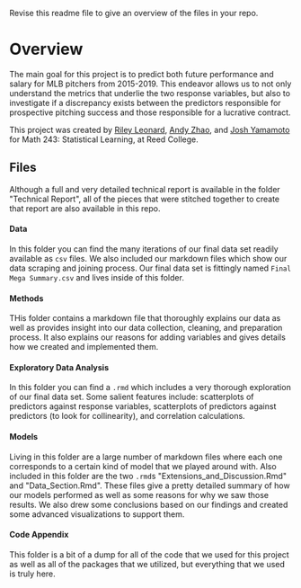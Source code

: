 Revise this readme file to give an overview of the files in your repo.

# Overview

The main goal for this project is to predict both future performance and salary for MLB pitchers from 2015-2019. This endeavor allows us to not only understand the metrics that underlie the two response variables, but also to investigate if a discrepancy exists between the predictors responsible for prospective pitching success and those responsible for a lucrative contract. 

This project was created by [Riley Leonard](https://github.com/rileyleonard99), [Andy Zhao](https://github.com/andjzhao), and [Josh Yamamoto](https://github.com/joshyam-k) for Math 243: Statistical Learning, at Reed College.

## Files

Although a full and very detailed technical report is available in the folder "Technical Report", all of the pieces that were stitched together to create that report are also available in this repo.

#### Data

In this folder you can find the many iterations of our final data set readily available as `csv` files. We also included our markdown files which show our data scraping and joining process. Our final data set is fittingly named `Final Mega Summary.csv` and lives inside of this folder.

#### Methods

THis folder contains a markdown file that thoroughly explains our data as well as provides insight into our data collection, cleaning, and preparation process. It also explains our reasons for adding variables and gives details how we created and implemented them.

#### Exploratory Data Analysis

In this folder you can find a `.rmd` which includes a very thorough exploration of our final data set. Some salient features include: scatterplots of predictors against response variables, scatterplots of predictors against predictors (to look for collinearity), and correlation calculations.

#### Models

Living in this folder are a large number of markdown files where each one corresponds to a certain kind of model that we played around with. Also included in this folder are the two `.rmd`s "Extensions_and_Discussion.Rmd" and "Data_Section.Rmd". These files give a pretty detailed summary of how our models performed as well as some reasons for why we saw those results. We also drew some conclusions based on our findings and created some advanced visualizations to support them.

#### Code Appendix

This folder is a bit of a dump for all of the code that we used for this project as well as all of the packages that we utilized, but everything that we used is truly here.




